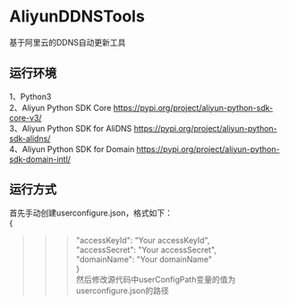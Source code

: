 AliyunDDNSTools
===
基于阿里云的DDNS自动更新工具<br>
## 运行环境<br>
1、Python3<br>
2、Aliyun Python SDK Core https://pypi.org/project/aliyun-python-sdk-core-v3/<br>
3、Aliyun Python SDK for AliDNS https://pypi.org/project/aliyun-python-sdk-alidns/<br>
4、Aliyun Python SDK for Domain https://pypi.org/project/aliyun-python-sdk-domain-intl/<br>
## 运行方式<br>
首先手动创建userconfigure.json，格式如下：<br>
{<br>
>>>"accessKeyId": "Your accessKeyId",<br>
>>>"accessSecret": "Your accessSecret",<br>
>>>"domainName": "Your domainName"<br>
}<br>
然后修改源代码中userConfigPath变量的值为userconfigure.json的路径
